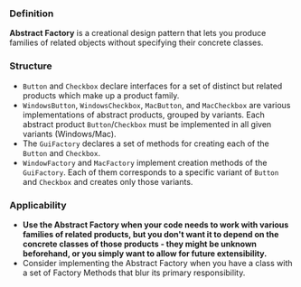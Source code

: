 ### Definition
**Abstract Factory** is a creational design pattern that lets you
produce families of related objects without specifying their concrete classes.

### Structure

- `Button` and `Checkbox` declare interfaces for a set of distinct
but related products which make up a product family.
- `WindowsButton`, `WindowsCheckbox`, `MacButton`, and `MacCheckbox`
are various implementations of abstract products, grouped by variants. Each
abstract product `Button`/`Checkbox` must be implemented in all given
variants (Windows/Mac).
- The `GuiFactory` declares a set of methods for creating each of the `Button` and `Checkbox`.
- `WindowFactory` and `MacFactory` implement creation methods of the `GuiFactory`.
Each of them corresponds to a specific variant of `Button` and `Checkbox` and creates only those variants.

### Applicability
- **Use the Abstract Factory when your code needs to work with
various families of related products, but you don't want it to
depend on the concrete classes of those products - they might
be unknown beforehand, or you simply want to allow for future
extensibility.**
- Consider implementing the Abstract Factory when you have a class
with a set of Factory Methods that blur its primary responsibility.

